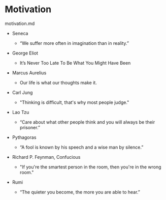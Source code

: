# Motivation

motivation.md


*   Seneca

    *   “We suffer more often in imagination than in reality.”

*   George Eliot

    *   It’s Never Too Late To Be What You Might Have Been

*   Marcus Aurelius

    *   Our life is what our thoughts make it.

*   Carl Jung

    *   "Thinking is difficult, that's why most people judge."

*   Lao Tzu

    *   “Care about what other people think and you will always be their prisoner.”

*   Pythagoras

    *   “A fool is known by his speech and a wise man by silence.”

*   Richard P. Feynman, Confucious

    *   "If you're the smartest person in the room, then you're in the wrong room."

*   Rumi

    *   “The quieter you become, the more you are able to hear.”


